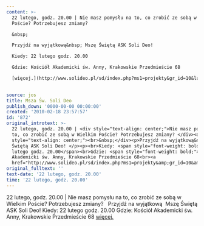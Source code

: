 ```yaml
---
content: >-
  22 lutego, godz. 20.00 | Nie masz pomysłu na to, co zrobić ze sobą w Wielkim
  Poście? Potrzebujesz zmiany? 

  &nbsp;

  Przyjdź na wyjątkową&nbsp; Mszę Świętą ASK Soli Deo! 

  Kiedy: 22 lutego godz. 20.00

  Gdzie: Kościół Akademicki św. Anny, Krakowskie Przedmieście 68

  [więcej.](http://www.solideo.pl/sd/index.php?ms1=projekty&gr_id=10&lang=pl)

           
source: jos
title: Msza Św. Soli Deo
publish_down: '0000-00-00 00:00:00'
created: '2010-02-18 23:57:57'
id: '872'
original_introtext: >-
  22 lutego, godz. 20.00 | <div style="text-align: center;">Nie masz pomysłu na
  to, co zrobić ze sobą w Wielkim Poście? Potrzebujesz zmiany? </div><div
  style="text-align: center;"><br>&nbsp;</div><p>Przyjdź na wyjątkową&nbsp; Mszę
  Świętą ASK Soli Deo! </p><p><br>Kiedy: <span style="font-weight: bold;">22
  lutego godz. 20.00</span><br>Gdzie: <span style="font-weight: bold;">Kościół
  Akademicki św. Anny, Krakowskie Przedmieście 68<br><a
  href="http://www.solideo.pl/sd/index.php?ms1=projekty&amp;gr_id=10&amp;lang=pl">więcej.</a><br></span></p>         
original_fulltext: ''
text-date: '22 lutego, godz. 20.00'
time: '22 lutego, godz. 20.00'
---
```

22 lutego, godz. 20.00 | Nie masz pomysłu na to, co zrobić ze sobą w Wielkim Poście? Potrzebujesz zmiany? 
&nbsp;
Przyjdź na wyjątkową&nbsp; Mszę Świętą ASK Soli Deo! 
Kiedy: 22 lutego godz. 20.00
Gdzie: Kościół Akademicki św. Anny, Krakowskie Przedmieście 68
[więcej.](http://www.solideo.pl/sd/index.php?ms1=projekty&gr_id=10&lang=pl)

         

<!--{{json:{"created_date":"2010-02-18 23:57:57","publish_down":"0000-00-00 00:00:00","id":"872"}}}-->